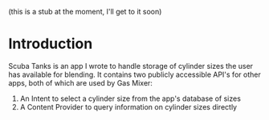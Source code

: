 (this is a stub at the moment, I'll get to it soon)

# Introduction #

Scuba Tanks is an app I wrote to handle storage of cylinder sizes the user has available for blending. It contains two publicly accessible API's for other apps, both of which are used by Gas Mixer:
  1. An Intent to select a cylinder size from the app's database of sizes
  1. A Content Provider to query information on cylinder sizes directly